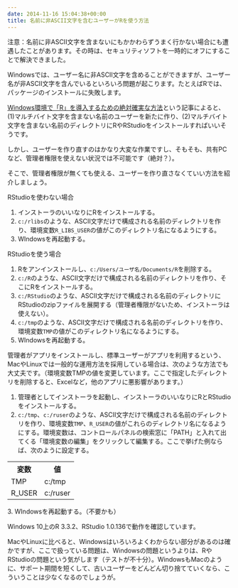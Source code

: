 ```yaml
---
date: 2014-11-16 15:04:38+00:00
title: 名前に非ASCII文字を含むユーザーがRを使う方法
---
```


注意：名前に非ASCII文字を含まないにもかかわらずうまく行かない場合にも遭遇したことがあります。その時は、セキュリティソフトを一時的にオフにすることで解決できました。

Windowsでは、ユーザー名に非ASCII文字を含めることができますが、ユーザー名が非ASCII文字を含んでいるといろいろ問題が起こります。たとえばRでは、パッケージのインストールに失敗します。

[Windows環境で「R」を導入するための絶対確実な方法](http://d.hatena.ne.jp/R-statistiker/20141112/1415799972)という記事によると、(1)マルチバイト文字を含まない名前のユーザーを新たに作り、(2)マルチバイト文字を含まない名前のディレクトリにRやRStudioをインストールすればいいそうです。

しかし、ユーザーを作り直すのはかなり大変な作業ですし、そもそも、共有PCなど、管理者権限を使えない状況では不可能です（絶対？）。

そこで、管理者権限が無くても使える、ユーザーを作り直さなくていい方法を紹介しましょう。

RStudioを使わない場合

  1. インストーラのいいなりにRをインストールする。
  2. `c:/rlibs`のような、ASCII文字だけで構成される名前のディレクトリを作り、環境変数`R_LIBS_USER`の値がこのディレクトリ名になるようにする。
  3. WIndowsを再起動する。

RStudioを使う場合

  1. Rをアンインストールし、`c:/Users/ユーザ名/Documents/R`を削除する。
  2. `c:/R`のような、ASCII文字だけで構成される名前のディレクトリを作り、そこにRをインストールする。
  3. `c:/RStudio`のような、ASCII文字だけで構成される名前のディレクトリにRStudioのzipファイルを展開する（管理者権限がないため、インストーラは使えない）。
  4. `c:/tmp`のような、ASCII文字だけで構成される名前のディレクトリを作り、環境変数`TMP`の値がこのディレクトリ名になるようにする。
  5. WIndowsを再起動する。

管理者がアプリをインストールし、標準ユーザーがアプリを利用するという、MacやLinuxでは一般的な運用方法を採用している場合は、次のような方法でも大丈夫です。（環境変数TMPの値を変更しています。ここで指定したディレクトリを削除すると、Excelなど，他のアプリに悪影響があります。）

  1. 管理者としてインストーラを起動し、インストーラのいいなりにRとRStudioをインストールする。
  2. `c:/tmp`、`c:/ruser`のような、ASCII文字だけで構成される名前のディレクトリを作り、環境変数`TMP`、`R_USER`の値がこれらのディレクトリ名になるようにする。環境変数は、コントロールパネルの検索窓に「PATH」と入れて出てくる「環境変数の編集」をクリックして編集する。ここで挙げた例ならば、次のように設定する。
<table>
<tr><th>変数</th><th>値</th></tr>
<tr><td>TMP</td><td >c:/tmp</td></tr>
<tr><td>R_USER</td><td >c:/ruser</td></tr>
</table>
  3. WIndowsを再起動する。（不要かも）

Windows 10上のR 3.3.2、RStudio 1.0.136で動作を確認しています。

MacやLinuxに比べると、Windowsはいろいろよくわからない部分があるのは確かですが、ここで扱っている問題は、Windowsの問題というよりは、RやRStudioの問題という気がします（テストが不十分）。WindowsもMacのように、サポート期間を短くして、古いユーザーをどんどん切り捨てていくなら、こういうことは少なくなるのでしょうが。

